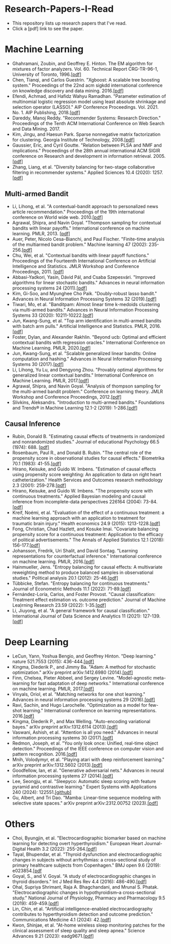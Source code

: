 # Research-Papers-I-Read
- This repository lists up research papers that I've read.
- Click a [pdf] link to see the paper.

# Machine Learning
- Ghahramani, Zoubin, and Geoffrey E. Hinton. The EM algorithm for mixtures of factor analyzers. Vol. 60. Technical Report CRG-TR-96-1, University of Toronto, 1996.[[pdf]](https://www.cs.toronto.edu/~hinton/absps/tr-96-1.pdf)
- Chen, Tianqi, and Carlos Guestrin. "Xgboost: A scalable tree boosting system." Proceedings of the 22nd acm sigkdd international conference on knowledge discovery and data mining. 2016.[[pdf]](https://dl.acm.org/doi/pdf/10.1145/2939672.2939785)
- Efendi, Achmad, and Hafidz Wahyu Ramadhan. "Parameter estimation of multinomial logistic regression model using least absolute shrinkage and selection operator (LASSO)." AIP Conference Proceedings. Vol. 2021. No. 1. AIP Publishing, 2018.[[pdf]](https://pubs.aip.org/aip/acp/article-pdf/doi/10.1063/1.5062766/14168150/060002_1_online.pdf)
- Dareddy, Manoj Reddy. "Recommender Systems: Research Direction." Proceedings of the Tenth ACM International Conference on Web Search and Data Mining. 2017.
- Kim, Jingu, and Haesun Park. Sparse nonnegative matrix factorization for clustering. Georgia Institute of Technology, 2008.[[pdf]](https://repository.gatech.edu/bitstream/handle/1853/20058/GT-CSE-08-01.pdf?sequence=1&isAllowed=y)
- Gaussier, Eric, and Cyril Goutte. "Relation between PLSA and NMF and implications." Proceedings of the 28th annual international ACM SIGIR conference on Research and development in information retrieval. 2005.[[pdf]](https://www.academia.edu/download/49776774/Relation_between_PLSA_and_NMF_and_implic20161021-6474-w93zlu.pdf)
- Zhang, Liang, et al. "Diversity balancing for two-stage collaborative filtering in recommender systems." Applied Sciences 10.4 (2020): 1257.[[pdf]](https://www.mdpi.com/2076-3417/10/4/1257/pdf)


## Multi-armed Bandit
- Li, Lihong, et al. "A contextual-bandit approach to personalized news article recommendation." Proceedings of the 19th international conference on World wide web. 2010.[[pdf]](https://dl.acm.org/doi/pdf/10.1145/1772690.1772758)
- Agrawal, Shipra, and Navin Goyal. "Thompson sampling for contextual bandits with linear payoffs." International conference on machine learning. PMLR, 2013. [[pdf]](http://proceedings.mlr.press/v28/agrawal13.pdf)
- Auer, Peter, Nicolo Cesa-Bianchi, and Paul Fischer. "Finite-time analysis of the multiarmed bandit problem." Machine learning 47 (2002): 235-256.[[pdf]](https://link.springer.com/content/pdf/10.1023/A:1013689704352.pdf)
- Chu, Wei, et al. "Contextual bandits with linear payoff functions." Proceedings of the Fourteenth International Conference on Artificial Intelligence and Statistics. JMLR Workshop and Conference Proceedings, 2011. [[pdf]](http://proceedings.mlr.press/v15/chu11a/chu11a.pdf)
- Abbasi-Yadkori, Yasin, Dávid Pál, and Csaba Szepesvári. "Improved algorithms for linear stochastic bandits." Advances in neural information processing systems 24 (2011).[[pdf]](https://proceedings.neurips.cc/paper/2011/file/e1d5be1c7f2f456670de3d53c7b54f4a-Paper.pdf)
- Kim, Gi-Soo, and Myunghee Cho Paik. "Doubly-robust lasso bandit." Advances in Neural Information Processing Systems 32 (2019).[[pdf]](https://proceedings.neurips.cc/paper_files/paper/2019/file/d60678e8f2ba9c540798ebbde31177e8-Paper.pdf)
- Tiwari, Mo, et al. "Banditpam: Almost linear time k-medoids clustering via multi-armed bandits." Advances in Neural Information Processing Systems 33 (2020): 10211-10222.[[pdf]](https://proceedings.neurips.cc/paper_files/paper/2020/file/73b817090081cef1bca77232f4532c5d-Paper.pdf)
- Jun, Kwang-Sung, et al. "Top arm identification in multi-armed bandits with batch arm pulls." Artificial Intelligence and Statistics. PMLR, 2016.[[pdf]](http://proceedings.mlr.press/v51/jun16.pdf)
- Foster, Dylan, and Alexander Rakhlin. "Beyond ucb: Optimal and efficient contextual bandits with regression oracles." International Conference on Machine Learning. PMLR, 2020.[[pdf]](http://proceedings.mlr.press/v119/foster20a/foster20a.pdf)
- Jun, Kwang-Sung, et al. "Scalable generalized linear bandits: Online computation and hashing." Advances in Neural Information Processing Systems 30 (2017).[[pdf]](https://proceedings.neurips.cc/paper/2017/file/28dd2c7955ce926456240b2ff0100bde-Paper.pdf)
- Li, Lihong, Yu Lu, and Dengyong Zhou. "Provably optimal algorithms for generalized linear contextual bandits." International Conference on Machine Learning. PMLR, 2017.[[pdf]](http://proceedings.mlr.press/v70/li17c/li17c.pdf)
- Agrawal, Shipra, and Navin Goyal. "Analysis of thompson sampling for the multi-armed bandit problem." Conference on learning theory. JMLR Workshop and Conference Proceedings, 2012.[[pdf]](http://proceedings.mlr.press/v23/agrawal12/agrawal12.pdf)
- Slivkins, Aleksandrs. "Introduction to multi-armed bandits." Foundations and Trends® in Machine Learning 12.1-2 (2019): 1-286.[[pdf]](https://www.nowpublishers.com/article/DownloadSummary/MAL-068)


## Causal Inference
- Rubin, Donald B. "Estimating causal effects of treatments in randomized and nonrandomized studies." Journal of educational Psychology 66.5 (1974): 688. [[pdf]](http://www.fsb.muohio.edu/lij14/420_paper_Rubin74.pdf)
- Rosenbaum, Paul R., and Donald B. Rubin. "The central role of the propensity score in observational studies for causal effects." Biometrika 70.1 (1983): 41-55.[[pdf]](https://www.math.mcgill.ca/dstephens/SISCR2017/Articles/Rosenbaum-Rubin-Bka83.pdf)
- Hirano, Keisuke, and Guido W. Imbens. "Estimation of causal effects using propensity score weighting: An application to data on right heart catheterization." Health Services and Outcomes research methodology 2.3 (2001): 259-278.[[pdf]](https://scholar.harvard.edu/files/imbens/files/estimation_of_causal_effects_using_propensity_score_weighting_an_application_to_data_on_right_hear_catherization.pdf)
- Hirano, Keisuke, and Guido W. Imbens. "The propensity score with continuous treatments." Applied Bayesian modeling and causal inference from incomplete-data perspectives 226164 (2004): 73-84.[[pdf]](https://www.math.mcgill.ca/dstephens/PSMMA/Articles/HIrano-Imbens-2004.pdf)
- Kreif, Noémi, et al. "Evaluation of the effect of a continuous treatment: a machine learning approach with an application to treatment for traumatic brain injury." Health economics 24.9 (2015): 1213-1228.[[pdf]](https://onlinelibrary.wiley.com/doi/epdf/10.1002/hec.3189)
- Fong, Christian, Chad Hazlett, and Kosuke Imai. "Covariate balancing propensity score for a continuous treatment: Application to the efficacy of political advertisements." The Annals of Applied Statistics 12.1 (2018): 156-177.[[pdf]](https://imai.fas.harvard.edu/research/files/CBGPS.pdf)
- Johansson, Fredrik, Uri Shalit, and David Sontag. "Learning representations for counterfactual inference." International conference on machine learning. PMLR, 2016.[[pdf]](http://proceedings.mlr.press/v48/johansson16.pdf)
- Hainmueller, Jens. "Entropy balancing for causal effects: A multivariate reweighting method to produce balanced samples in observational studies." Political analysis 20.1 (2012): 25-46.[[pdf]](https://papers.ssrn.com/sol3/Delivery.cfm?abstractid=1904869)
- Tübbicke, Stefan. "Entropy balancing for continuous treatments." Journal of Econometric Methods 11.1 (2022): 71-89.[[pdf]](https://www.degruyter.com/document/doi/10.1515/jem-2021-0002/pdf)
- Fernández-Loría, Carlos, and Foster Provost. "Causal classification: Treatment effect estimation vs. outcome prediction." Journal of Machine Lea)rning Research 23.59 (2022): 1-35.[[pdf]](https://www.jmlr.org/papers/volume23/19-480/19-480.pdf)
- Li, Jiuyong, et al. "A general framework for causal classification." International Journal of Data Science and Analytics 11 (2021): 127-139.[[pdf]](https://link.springer.com/content/pdf/10.1007/s41060-021-00249-1.pdf)


# Deep Learning
- LeCun, Yann, Yoshua Bengio, and Geoffrey Hinton. "Deep learning." nature 521.7553 (2015): 436-444.[[pdf]](https://www.nature.com/articles/nature14539)
- Kingma, Diederik P., and Jimmy Ba. "Adam: A method for stochastic optimization." arXiv preprint arXiv:1412.6980 (2014).[[pdf]](https://arxiv.org/pdf/1412.6980.pdf)
- Finn, Chelsea, Pieter Abbeel, and Sergey Levine. "Model-agnostic meta-learning for fast adaptation of deep networks." International conference on machine learning. PMLR, 2017.[[pdf]](http://proceedings.mlr.press/v70/finn17a/finn17a.pdf)
- Vinyals, Oriol, et al. "Matching networks for one shot learning." Advances in neural information processing systems 29 (2016).[[pdf]](https://proceedings.neurips.cc/paper_files/paper/2016/file/90e1357833654983612fb05e3ec9148c-Paper.pdf)
- Ravi, Sachin, and Hugo Larochelle. "Optimization as a model for few-shot learning." International conference on learning representations. 2016.[[pdf]](https://openreview.net/pdf?id=rJY0-Kcll)
- Kingma, Diederik P., and Max Welling. "Auto-encoding variational bayes." arXiv preprint arXiv:1312.6114 (2013).[[pdf]](https://arxiv.org/pdf/1312.6114.pdf)
- Vaswani, Ashish, et al. "Attention is all you need." Advances in neural information processing systems 30 (2017).[[pdf]](https://proceedings.neurips.cc/paper_files/paper/2017/file/3f5ee243547dee91fbd053c1c4a845aa-Paper.pdf)
- Redmon, Joseph, et al. "You only look once: Unified, real-time object detection." Proceedings of the IEEE conference on computer vision and pattern recognition. 2016.[[pdf]](https://www.cv-foundation.org/openaccess/content_cvpr_2016/papers/Redmon_You_Only_Look_CVPR_2016_paper.pdf)
- Mnih, Volodymyr, et al. "Playing atari with deep reinforcement learning." arXiv preprint arXiv:1312.5602 (2013).[[pdf]](https://arxiv.org/pdf/1312.5602.pdf)
- Goodfellow, Ian, et al. "Generative adversarial nets." Advances in neural information processing systems 27 (2014).[[pdf]](https://proceedings.neurips.cc/paper_files/paper/2014/file/5ca3e9b122f61f8f06494c97b1afccf3-Paper.pdf)
- Lee, Seongju, et al. "Sleepyco: Automatic sleep scoring with feature pyramid and contrastive learning." Expert Systems with Applications 240 (2024): 122551.[[github]](https://github.com/gist-ailab/SleePyCo)
- Gu, Albert, and Tri Dao. "Mamba: Linear-time sequence modeling with selective state spaces." arXiv preprint arXiv:2312.00752 (2023).[[pdf]](https://minjiazhang.github.io/courses/fall24-resource/Mamba.pdf)


# Others
- Choi, Byungjin, et al. "Electrocardiographic biomarker based on machine learning for detecting overt hyperthyroidism." European Heart Journal-Digital Health 3.2 (2022): 255-264.[[pdf]](https://academic.oup.com/ehjdh/article-pdf/3/2/255/47912114/ztac013.pdf)
- Tayal, Bhupendar, et al. "Thyroid dysfunction and electrocardiographic changes in subjects without arrhythmias: a cross-sectional study of primary healthcare subjects from Copenhagen." BMJ open 9.6 (2019): e023854.[[pdf](https://bmjopen.bmj.com/content/bmjopen/9/6/e023854.full.pdf)
- Goyal, S., and V. Goyal. "A study of electrocardiographic changes in thyroid disorders." Int J Med Res Rev 4.4 (2016): 486-490.[[pdf]](https://ijmrr.medresearch.in/index.php/ijmrr/article/view/507/983)
- Ohal, Supriya Shrimant, Raja A. Bhagchandani, and Mrunal S. Phatak. "Electrocardiographic changes in hypothyroidism–a cross-sectional study." National Journal of Physiology, Pharmacy and Pharmacology 9.5 (2019): 459-459.[[pdf]](https://njppp.com/fulltext/28-1552560065.pdf)
- Lin, Chin, et al. "Artificial intelligence-enabled electrocardiography contributes to hyperthyroidism detection and outcome prediction." Communications Medicine 4.1 (2024): 42.[[pdf]](https://www.nature.com/articles/s43856-024-00472-4.pdf)
- Kwon, Shinjae, et al. "At-home wireless sleep monitoring patches for the clinical assessment of sleep quality and sleep apnea." Science Advances 9.21 (2023): eadg9671.[[pdf]](https://www.science.org/doi/pdf/10.1126/sciadv.adg9671)
